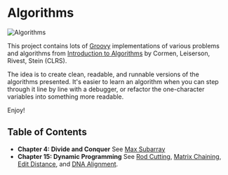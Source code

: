 Algorithms
==========

![Algorithms](http://www.cs.pitt.edu/~kirk/cs2150/CLRS3e-cover.jpg)

This project contains lots of [Groovy](http://groovy.codehaus.org) implementations of various problems and algorithms from [Introduction to Algorithms](http://en.wikipedia.org/wiki/Introduction_to_Algorithms) by Cormen, Leiserson, Rivest, Stein (CLRS).

The idea is to create clean, readable, and runnable versions of the algorithms presented. It's easier to learn an algorithm when you can step through it line by line with a debugger, or refactor the one-character variables into something more readable.

Enjoy!

Table of Contents
-----------------
- **Chapter 4: Divide and Conquer** See [Max Subarray](https://github.com/phillco/Algorithms/blob/master/src/algorithms/MaxSubArray.groovy)
- **Chapter 15: Dynamic Programming** See [Rod Cutting](https://github.com/phillco/Algorithms/blob/master/src/algorithms/RodCutting.groovy), [Matrix Chaining](https://github.com/phillco/Algorithms/blob/master/src/algorithms/MatrixChaining.groovy), [Edit Distance](https://github.com/phillco/Algorithms/blob/master/src/algorithms/AdvancedEditDistance.groovy), and [DNA Alignment](https://github.com/phillco/Algorithms/blob/master/src/algorithms/DnaAlignment.groovy).